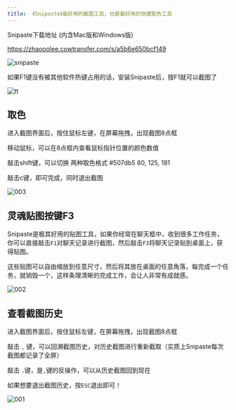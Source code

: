 ```yaml
---
title:  《Snipaste》最好用的截图工具，也是最好用的快捷取色工具
---
```




Snipaste下载地址 (内含Mac版和Windows版)

https://zhaooolee.cowtransfer.com/s/a5b6e650bcf149

![snipaste](https://www.v2fy.com/asset/0i/jikemiji/jikemiji-md/2020-12-17-snipaste.assets/snipaste.png)

如果F1键没有被其他软件热键占用的话，安装Snipaste后，按F1就可以截图了

![tt](https://www.v2fy.com/asset/0i/jikemiji/jikemiji-md/2020-12-17-snipaste.assets/tt.jpg)


## 取色

进入截图界面后，按住鼠标左键，在屏幕拖拽，出现截图8点框

移动鼠标，可以在8点框内查看鼠标指针位置的颜色数值

敲击shift键，可以切换 两种取色格式  #507db5    80, 125, 181

敲击c键，即可完成，同时退出截图



![003](https://www.v2fy.com/asset/0i/jikemiji/jikemiji-md/2020-12-17-snipaste.assets/003.jpg)

## 灵魂贴图按键F3



Snipaste是极其好用的贴图工具，如果你经常在聊天框中，收到很多工作任务，你可以直接敲击`F1`对聊天记录进行截图，然后敲击`F3`将聊天记录贴到桌面上，获得贴图。

这些贴图可以自由缩放到任意尺寸，然后将其放在桌面的任意角落，每完成一个任务，就销毁一个，这样条理清晰的完成工作，会让人非常有成就感。

![002](https://www.v2fy.com/asset/0i/jikemiji/jikemiji-md/2020-12-17-snipaste.assets/002.jpg)

## 查看截图历史

进入截图界面后，按住鼠标左键，在屏幕拖拽，出现截图8点框


敲击 `,` 键，可以回溯截图历史，对历史截图进行重新截取（实质上Snipaste每次截图都记录了全屏）


敲击 `.`键，是`,`键的反操作，可以从历史截图回到现在

如果想要退出截图历史，按`ESC`退出即可！

![001](https://www.v2fy.com/asset/0i/jikemiji/jikemiji-md/2020-12-17-snipaste.assets/001.jpg)
